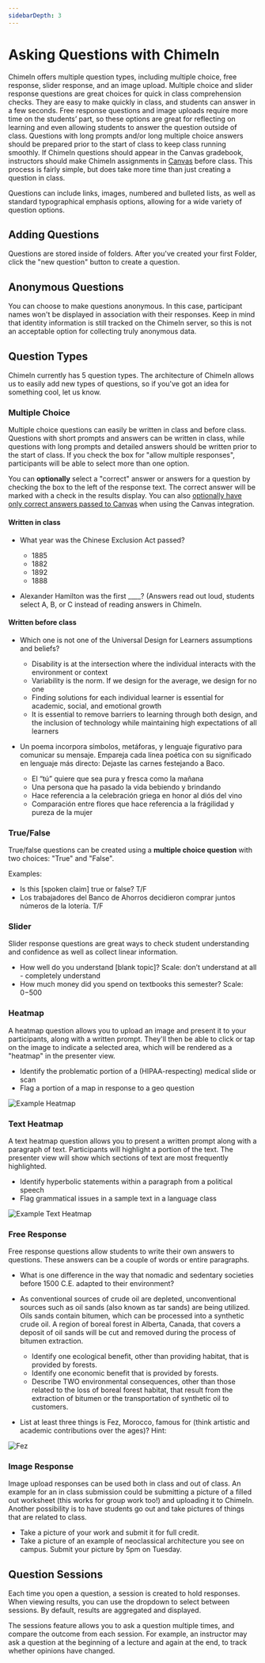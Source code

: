 ```yaml
---
sidebarDepth: 3
---
```


# Asking Questions with ChimeIn

ChimeIn offers multiple question types, including multiple choice, free response, slider response, and an image upload. Multiple choice and slider response questions are great choices for quick in class comprehension checks. They are easy to make quickly in class, and students can answer in a few seconds. Free response questions and image uploads require more time on the students’ part, so these options are great for reflecting on learning and even allowing students to answer the question outside of class. Questions with long prompts and/or long multiple choice answers should be prepared prior to the start of class to keep class running smoothly. If ChimeIn questions should appear in the Canvas gradebook, instructors should make ChimeIn assignments in [Canvas](canvas) before class. This process is fairly simple, but does take more time than just creating a question in class.

Questions can include links, images, numbered and bulleted lists, as well as standard typographical emphasis options, allowing for a wide variety of question options.

## Adding Questions

Questions are stored inside of folders. After you've created your first Folder, click the "new question" button to create a question.

## Anonymous Questions

You can choose to make questions anonymous. In this case, participant names won't be displayed in association with their responses. Keep in mind that identity information is still tracked on the ChimeIn server, so this is not an acceptable option for collecting truly anonymous data.

## Question Types

ChimeIn currently has 5 question types. The architecture of ChimeIn allows us to easily add new types of questions, so if you've got an idea for something cool, let us know.

### Multiple Choice

Multiple choice questions can easily be written in class and before class. Questions with short prompts and answers can be written in class, while questions with long prompts and detailed answers should be written prior to the start of class. If you check the box for "allow multiple responses", participants will be able to select more than one option.

You can **optionally** select a "correct" answer or answers for a question by checking the box to the left of the response text. The correct answer will be marked with a check in the results display. You can also [optionally have only correct answers passed to Canvas](managing-a-chime) when using the Canvas integration.

#### Written in class

- What year was the Chinese Exclusion Act passed?

  - 1885
  - 1882
  - 1892
  - 1888

- Alexander Hamilton was the first \_\_\_\_? (Answers read out loud, students select A, B, or C instead of reading answers in ChimeIn.

#### Written before class

- Which one is not one of the Universal Design for Learners assumptions and beliefs?

  - Disability is at the intersection where the individual interacts with the environment or context
  - Variability is the norm. If we design for the average, we design for no one
  - Finding solutions for each individual learner is essential for academic, social, and emotional growth
  - It is essential to remove barriers to learning through both design, and the inclusion of technology while maintaining high expectations of all learners

- Un poema incorpora símbolos, metáforas, y lenguaje figurativo para comunicar su mensaje. Empareja cada línea poética con su significado en lenguaje más directo: Dejaste las carnes festejando a Baco.
  - El “tú” quiere que sea pura y fresca como la mañana
  - Una persona que ha pasado la vida bebiendo y brindando
  - Hace referencia a la celebración griega en honor al diós del vino
  - Comparación entre flores que hace referencia a la frágilidad y pureza de la mujer

### True/False

True/false questions can be created using a **multiple choice question** with two choices: "True" and "False".

Examples:

- Is this [spoken claim] true or false? T/F
- Los trabajadores del Banco de Ahorros decidieron comprar juntos números de la lotería. T/F

### Slider

Slider response questions are great ways to check student understanding and confidence as well as collect linear information.

- How well do you understand [blank topic]? Scale: don’t understand at all - completely understand
- How much money did you spend on textbooks this semester? Scale: $0-$500

### Heatmap

A heatmap question allows you to upload an image and present it to your participants, along with a written prompt. They'll then be able to click or tap on the image to indicate a selected area, which will be rendered as a "heatmap" in the presenter view.

- Identify the problematic portion of a (HIPAA-respecting) medical slide or scan
- Flag a portion of a map in response to a geo question

![Example Heatmap](./heatmap.jpg)

### Text Heatmap

A text heatmap question allows you to present a written prompt along with a paragraph of text. Participants will highlight a portion of the text. The presenter view will show which sections of text are most frequently highlighted.

- Identify hyperbolic statements within a paragraph from a political speech
- Flag grammatical issues in a sample text in a language class

![Example Text Heatmap](./textheatmap.png)

### Free Response

Free response questions allow students to write their own answers to questions. These answers can be a couple of words or entire paragraphs.

- What is one difference in the way that nomadic and sedentary societies before 1500 C.E. adapted to their environment?
- As conventional sources of crude oil are depleted, unconventional sources such as oil sands (also known as tar sands) are being utilized. Oils sands contain bitumen, which can be processed into a synthetic crude oil. A region of boreal forest in Alberta, Canada, that covers a deposit of oil sands will be cut and removed during the process of bitumen extraction.

  - Identify one ecological benefit, other than providing habitat, that is provided by forests.
  - Identify one economic benefit that is provided by forests.
  - Describe TWO environmental consequences, other than those related to the loss of boreal forest habitat, that result from the extraction of bitumen or the transportation of synthetic oil to customers.

- List at least three things is Fez, Morocco, famous for (think artistic and academic contributions over the ages)? Hint:

![Fez](./fez.jpg)

### Image Response

Image upload responses can be used both in class and out of class. An example for an in class submission could be submitting a picture of a filled out worksheet (this works for group work too!) and uploading it to ChimeIn. Another possibility is to have students go out and take pictures of things that are related to class.

- Take a picture of your work and submit it for full credit.
- Take a picture of an example of neoclassical architecture you see on campus. Submit your picture by 5pm on Tuesday.

## Question Sessions

Each time you open a question, a session is created to hold responses. When viewing results, you can use the dropdown to select between sessions. By default, results are aggregated and displayed.

The sessions feature allows you to ask a question multiple times, and compare the outcome from each session. For example, an instructor may ask a question at the beginning of a lecture and again at the end, to track whether opinions have changed.
